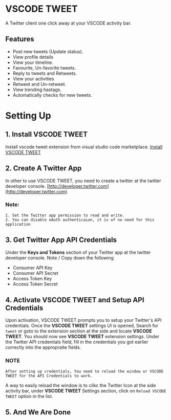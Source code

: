 # VSCODE TWEET
A Twitter client one click away at your VSCODE activity bar.

## Features
- Post new tweets (Update status).
- View profile details
- View your timeline.
- Favourite, Un-favorite tweets.
- Reply to tweets and Retweets.
- View your activities
- Retweet and Un-retweet.
- View trending hastags.
- Automatically checks for new tweets.

# Setting Up
## 1. Install VSCODE TWEET
Install vscode tweet extension from visual studio code marketplace. [Install VSCODE TWEET](https://marketplace.visualstudio.com/items?itemName=eamodio.gitlens)

## 2. Create A Twitter App
In other to use VSCODE TWEET, you need to create a twitter at the twitter developer console. [http://developer.twitter.com](http://developer.twitter.com)

### Note:
    1. Set the Twitter app permission to read and write.
    2. You can disable oAuth authenticaion, it is of no need for this application

## 3. Get Twitter App API Credentials
Under the **Keys and Tokens** section of your Twitter app at the twitter developer console. Note / Copy down the following
- Consumer API Key
- Consumer API Secret
- Access Token Key
- Access Token Secret

## 4. Activate VSCODE TWEET and Setup API Credentials
Upon activation, VSCODE TWEET prompts you to setup your Twitter's API credentials.
Once the **VSCODE TWEET** settings UI is opened, Search for `tweet` or goto to the extension section at the side and locate **VSCODE TWEET**. You should now see **VSCODE TWEET** extension settings. Under the Twitter API credentials field, fill in the credentials you got earlier correctly into the appropraite fields.

### NOTE
    After setting up credentials, You need to reload the window or VSCODE TWEET for the API Credentials to work.
A way to easily reload the window is to clikc the Twitter Icon at the side activity bar, under  **VSCODE TWEET** Settings section, click on `Reload VSCODE TWEET` option in the list.

## 5. And We Are Done